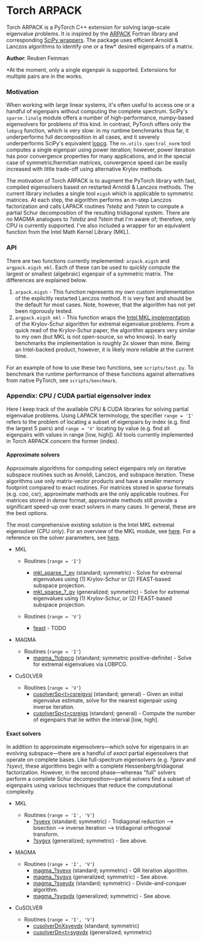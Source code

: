 # Torch ARPACK

Torch ARPACK is a PyTorch C++ extension for solving large-scale eigenvalue problems. It is inspired by the [ARPACK](https://www.caam.rice.edu/software/ARPACK/) Fortran library and corresponding [SciPy wrappers](https://docs.scipy.org/doc/scipy/reference/tutorial/arpack.html). The package uses efficient Arnoldi & Lanczos algorithms to identify one or a few* desired eigenpairs of a matrix.

__Author__: Reuben Feinman

*At the moment, only a single eigenpair is supported. Extensions for multiple pairs are in the works.

### Motivation
When working with large linear systems, it's often useful to access one or a handful of eigenpairs without computing the complete spectrum. SciPy's `sparse.linalg` module offers a number of high-performance, numpy-based eigensolvers for problems of this kind. In contrast, PyTorch offers only the `lobpcg` function, which is very slow: in my runtime benchmarks thus far, it underperforms full decomposition in all cases, and it severely underperforms SciPy's equivalent [lopcg](https://docs.scipy.org/doc/scipy/reference/generated/scipy.sparse.linalg.lobpcg.html#scipy.sparse.linalg.lobpcg). The `nn.utils.spectral_norm` tool computes a single eigenpair using power iteration; however, power iteration has poor convergence properties for many applications, and in the special case of symmetric/hermitian matrices, convergence speed can be easily increased with little trade-off using alternative Krylov methods.

The motivation of Torch ARPACK is to augment the PyTorch library with fast, compiled eigensolvers based on restarted Arnoldi & Lanczos methods. The current library includes a single tool `eigsh` which is applicable to symmetric matrices. At each step, the algorithm performs an m-step Lanczos factorization and calls LAPACK routines *?stebz* and *?stein* to compute a partial Schur decomposition of the resulting tridiagonal system. There are no MAGMA analogues to *?stebz* and *?stein* that I'm aware of; therefore, only CPU is currently supported. I've also included a wrapper for an equivalent function from the Intel Math Kernel Library (MKL).

### API

There are two functions currently implemented: `arpack.eigsh` and `argpack.eigsh_mkl`. Each of these can be used to quickly compute the largest or smallest (algebraic) eigenpair of a symmetric matrix. The differences are explained below.

1. `arpack.eigsh` - This function represents my own custom implementation of the explicitly restarted Lanczos method. It is very fast and should be the default for most cases. Note, however, that the algorithm has not yet been rigorously tested.
2. `argpack.eigsh_mkl` - This function wraps the [Intel MKL implementation](https://software.intel.com/content/www/us/en/develop/articles/intel-mkl-support-for-largestsmallest-eigenvalue-and-sparse-svd-problem.html) of the Krylov-Schur algorithm for extremal eigenvalue problems. From a quick read of the Krylov-Schur paper, the algorithm appears very similar to my own (but MKL is not open-source, so who knows). In early benchmarks the implementation is roughly 2x slower than mine. Being an Intel-backed product, however, it is likely more reliable at the current time.

For an example of how to use these two functions, see `scripts/test.py`. To benchmark the runtime performance of these functions against alternatives from native PyTorch, see `scripts/benchmark`.

### Appendix: CPU / CUDA partial eigensolver index

Here I keep track of the available CPU & CUDA libraries for solving partial eigenvalue problems. Using LAPACK terminology, the specifier `range = 'I'` refers to the problem of locating a subset of eigenpairs by index (e.g. find the largest 5 pairs) and `range = 'V'` locating by value (e.g. find all eigenpairs with values in range [low, high]). All tools currently implemented in Torch ARPACK concern the former (index).

#### Approximate solvers

Approximate algorithms for computing select eigenpairs rely on iterative subspace routines such as Arnoldi, Lanczos, and subspace iteration. These algorithms use only matrix-vector products and have a smaller memory footprint compared to exact routines. For matrices stored in *sparse* formats (e.g. coo, csr), approximate methods are the only applicable routines. For matrices stored in *dense* format, approximate methods still provide a significant speed-up over exact solvers in many cases. In general, these are the best options.

 The most comprehensive existing solution is the Intel MKL extremal eigensolver (CPU only). For an overview of the MKL module, see [here](https://software.intel.com/content/www/us/en/develop/articles/intel-mkl-support-for-largestsmallest-eigenvalue-and-sparse-svd-problem.html). For a reference on the solver parameters, see [here](https://software.intel.com/content/www/us/en/develop/documentation/onemkl-developer-reference-c/top/extended-eigensolver-routines/extended-eigensolver-interfaces-for-extremal-eigenvalues-singular-values/extended-eigensolver-input-parameters-for-extremal-eigenvalue-problem.html).

- MKL
  
  - Routines (`range = 'I'`)
      - [mkl_sparse_?_ev](https://software.intel.com/content/www/us/en/develop/documentation/onemkl-developer-reference-c/top/extended-eigensolver-routines/extended-eigensolver-interfaces-for-extremal-eigenvalues-singular-values/extended-eigensolver-interfaces-to-find-largest-smallest-eigenvalues/mkl-sparse-ev.html) (standard; symmetric) - Solve for extremal eigenvalues using (1) Krylov-Schur or (2) FEAST-based subspace projection.
      - [mkl_sparse_?_gv](https://software.intel.com/content/www/us/en/develop/documentation/onemkl-developer-reference-c/top/extended-eigensolver-routines/extended-eigensolver-interfaces-for-extremal-eigenvalues-singular-values/extended-eigensolver-interfaces-to-find-largest-smallest-eigenvalues/mkl-sparse-gv.html) (generalized; symmetric) - Solve for extremal eigenvalues using (1) Krylov-Schur, or (2) FEAST-based subspace projection. 
    
  - Routines (`range = 'V'`)
    - [feast](https://software.intel.com/content/www/us/en/develop/documentation/onemkl-developer-reference-c/top/extended-eigensolver-routines/the-feast-algorithm.html) - TODO
    
- MAGMA

  - Routines (`range = 'I'`)
      - [magma_?lobpcg](http://icl.cs.utk.edu/projectsfiles/magma/doxygen/group__magmasparse__ssyev.html) (standard; symmetric positive-definite) - Solve for extremal eigenvalues via LOBPCG.
    
- CuSOLVER

  - Routines (`range = 'V'`)
      - [cusolverSp\<t\>csreigvsi](https://docs.nvidia.com/cuda/cusolver/index.html#cusolver-lt-t-gt-csreigsi) (standard; general) - Given an initial eigenvalue estimate, solve for the nearest eigenpair using inverse iteration.
      - [cusolverSp\<t\>csreigs](https://docs.nvidia.com/cuda/cusolver/index.html#cusolver-lt-t-gt-csreigs) (standard; general) - Compute the number of eigenpairs that lie within the interval \[low, high\].


#### Exact solvers

In addition to approximate eigensolvers—which solve for eigenpairs in an evolving subspace—there are a handful of *exact* partial eigensolvers that operate on complete bases. Like full-spectrum eigensolvers (e.g. *?geev* and *?syev*), these algorithms begin with a complete Hessenberg/tridiagonal factorization. However, in the second phase—whereas "full" solvers perform a complete Schur decomposition—partial solvers find a subset of eigenpairs using various techniques that reduce the computational complexity.

- MKL

  - Routines (`range = 'I', 'V'`)
    - [?syevx](https://software.intel.com/content/www/us/en/develop/documentation/onemkl-developer-reference-c/top/lapack-routines/lapack-least-squares-and-eigenvalue-problem-routines/lapack-least-squares-and-eigenvalue-problem-driver-routines/symmetric-eigenvalue-problems-lapack-driver-routines/syevx.html) (standard; symmetric) - Tridiagonal reduction --> bisection --> inverse iteration --> tridiagonal orthogonal transform.
    - [?sygvx](https://software.intel.com/content/www/us/en/develop/documentation/onemkl-developer-reference-c/top/lapack-routines/lapack-least-squares-and-eigenvalue-problem-routines/lapack-least-squares-and-eigenvalue-problem-driver-routines/generalized-symmetric-definite-eigenvalue-problems-lapack-driver-routines/sygvx.html#sygvx) (generalized; symmetric) - See above.
  
- MAGMA

  - Routines (`range = 'I', 'V'`)
    - [magma_?syevx](http://icl.cs.utk.edu/projectsfiles/magma/doxygen/group__magma__heevx.html) (standard; symmetric) - QR iteration algorithm.
    - [magma_?sygvx](http://icl.cs.utk.edu/projectsfiles/magma/doxygen/group__magma__hegvx.html)  (generalized; symmetric) - See above.
    - [magma_?syevdx](http://icl.cs.utk.edu/projectsfiles/magma/doxygen/group__magma__heevdx.html) (standard; symmetric) - Divide-and-conquer algorithm.
    - [magma_?sygvdx](http://icl.cs.utk.edu/projectsfiles/magma/doxygen/group__magma__hegvdx.html) (generalized; symmetric) - See above.

- CuSOLVER

  - Routines (`range = 'I', 'V'`)
    - [cusolverDnXsyevdx](https://docs.nvidia.com/cuda/cusolver/index.html#cuSolverDnXsyevdx) (standard; symmetric)
    - [cusolverDn\<t\>sygvdx](https://docs.nvidia.com/cuda/cusolver/index.html#cuSolverDN-lt-t-gt-sygvdx) (generalized; symmetric)


